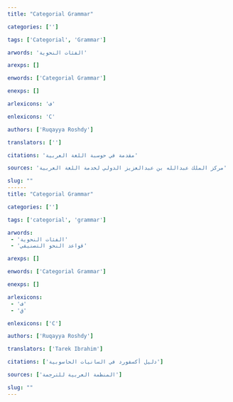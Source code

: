 ```yaml
---
title: "Categorial Grammar"

categories: ['']

tags: ['Categorial', 'Grammar']

arwords: 'الفئات النحوية'

arexps: []

enwords: ['Categorial Grammar']

enexps: []

arlexicons: 'ف'

enlexicons: 'C'

authors: ['Ruqayya Roshdy']

translators: ['']

citations: 'مقدمة في حوسبة اللغة العربية'

sources: 'مركز الملك عبدالله بن عبدالعزيز الدولي لخدمة اللغة العربية'

slug: ""
------
title: "Categorial Grammar"

categories: ['']

tags: ['categorial', 'grammar']

arwords: 
 - 'الفئات النحوية'
 - 'قواعد النحو التصنيفي'

arexps: []

enwords: ['Categorial Grammar']

enexps: []

arlexicons: 
 - 'ف'
 - 'ق'

enlexicons: ['C']

authors: ['Ruqayya Roshdy']

translators: ['Tarek Ibrahim']

citations: ['دليل أكسفورد في السانيات الحاسوبية']

sources: ['المنظمة العربية للترجمة']

slug: ""
---
```

